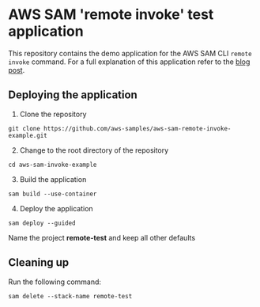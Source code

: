 # AWS SAM 'remote invoke' test application

This repository contains the demo application for the AWS SAM CLI `remote invoke` command. For a full explanation of 
this application refer to the [blog post](https://aws.amazon.com/blogs/compute/testing-aws-lambda-functions-with-aws-sam-remote-invoke).

## Deploying the application

1. Clone the repository
```
git clone https://github.com/aws-samples/aws-sam-remote-invoke-example.git
```
2. Change to the root directory of the repository
```
cd aws-sam-invoke-example
```
3. Build the application
```
sam build --use-container
```
4. Deploy the application
```
sam deploy --guided
```
Name the project **remote-test** and keep all other defaults

## Cleaning up

Run the following command:
```
sam delete --stack-name remote-test
```